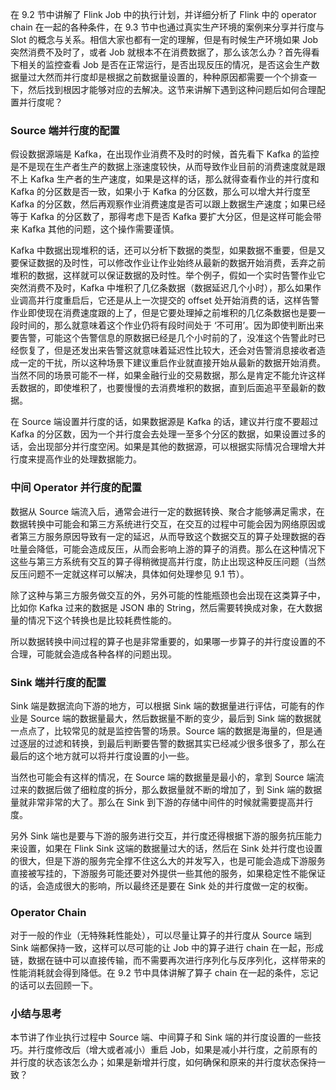 在 9.2 节中讲解了 Flink Job 中的执行计划，并详细分析了 Flink 中的 operator chain 在一起的各种条件，在 9.3
节中也通过真实生产环境的案例来分享并行度与 Slot 的概念与关系。相信大家也都有一定的理解，但是有时候生产环境如果 Job 突然消费不及时了，或者 Job
就根本不在消费数据了，那么该怎么办？首先得看下相关的监控查看 Job
是否在正常运行，是否出现反压的情况，是否这会生产数据量过大然而并行度却是根据之前数据量设置的，种种原因都需要一个个排查一下，然后找到根因才能够对应的去解决。这节来讲解下遇到这种问题后如何合理配置并行度呢？

### Source 端并行度的配置

假设数据源端是 Kafka，在出现作业消费不及时的时候，首先看下 Kafka
的监控是不是现在生产者生产的数据上涨速度较快，从而导致作业目前的消费速度就是跟不上 Kafka 生产者的生产速度，如果是这样的话，那么就得查看作业的并行度和
Kafka 的分区数是否一致，如果小于 Kafka 的分区数，那么可以增大并行度至 Kafka
的分区数，然后再观察作业消费速度是否可以跟上数据生产速度；如果已经等于 Kafka 的分区数了，那得考虑下是否 Kafka 要扩大分区，但是这样可能会带来
Kafka 其他的问题，这个操作需要谨慎。

Kafka
中数据出现堆积的话，还可以分析下数据的类型，如果数据不重要，但是又要保证数据的及时性，可以修改作业让作业始终从最新的数据开始消费，丢弃之前堆积的数据，这样就可以保证数据的及时性。举个例子，假如一个实时告警作业它突然消费不及时，Kafka
中堆积了几亿条数据（数据延迟几个小时），那么如果作业调高并行度重启后，它还是从上一次提交的 offset
处开始消费的话，这样告警作业即使现在消费速度跟的上了，但是它要处理掉之前堆积的几亿条数据也是要一段时间的，那么就意味着这个作业仍将有段时间处于
‘不可用’。因为即使判断出来要告警，可能这个告警信息的原数据已经是几个小时前的了，没准这个告警此时已经恢复了，但是还发出来告警这就意味着延迟性比较大，还会对告警消息接收者造成一定的干扰，所以这种场景下建议重启作业就直接开始从最新的数据开始消费。当然不同的场景可能不一样，如果金融行业的交易数据，那么是肯定不能允许这样丢数据的，即使堆积了，也要慢慢的去消费堆积的数据，直到后面追平至最新的数据。

在 Source 端设置并行度的话，如果数据源是 Kafka 的话，建议并行度不要超过 Kafka
的分区数，因为一个并行度会去处理一至多个分区的数据，如果设置过多的话，会出现部分并行度空闲。如果是其他的数据源，可以根据实际情况合理增大并行度来提高作业的处理数据能力。

### 中间 Operator 并行度的配置

数据从 Source
端流入后，通常会进行一定的数据转换、聚合才能够满足需求，在数据转换中可能会和第三方系统进行交互，在交互的过程中可能会因为网络原因或者第三方服务原因导致有一定的延迟，从而导致这个数据交互的算子处理数据的吞吐量会降低，可能会造成反压，从而会影响上游的算子的消费。那么在这种情况下这些与第三方系统有交互的算子得稍微提高并行度，防止出现这种反压问题（当然反压问题不一定就这样可以解决，具体如何处理参见
9.1 节）。

除了这种与第三方服务做交互的外，另外可能的性能瓶颈也会出现在这类算子中，比如你 Kafka 过来的数据是 JSON 串的
String，然后需要转换成对象，在大数据量的情况下这个转换也是比较耗费性能的。

所以数据转换中间过程的算子也是非常重要的，如果哪一步算子的并行度设置的不合理，可能就会造成各种各样的问题出现。

### Sink 端并行度的配置

Sink 端是数据流向下游的地方，可以根据 Sink 端的数据量进行评估，可能有的作业是 Source 端的数据量最大，然后数据量不断的变少，最后到
Sink 端的数据就一点点了，比较常见的就是监控告警的场景。Source
端的数据是海量的，但是通过逐层的过滤和转换，到最后判断要告警的数据其实已经减少很多很多了，那么在最后的这个地方就可以将并行度设置的小一些。

当然也可能会有这样的情况，在 Source 端的数据量是最小的，拿到 Source 端流过来的数据后做了细粒度的拆分，那么数据量就不断的增加了，到 Sink
端的数据量就非常非常的大了。那么在 Sink 到下游的存储中间件的时候就需要提高并行度。

另外 Sink 端也是要与下游的服务进行交互，并行度还得根据下游的服务抗压能力来设置，如果在 Flink Sink 这端的数据量过大的话，然后在 Sink
处并行度也设置的很大，但是下游的服务完全撑不住这么大的并发写入，也是可能会造成下游服务直接被写挂的，下游服务可能还要对外提供一些其他的服务，如果稳定性不能保证的话，会造成很大的影响，所以最终还是要在
Sink 处的并行度做一定的权衡。

### Operator Chain

对于一般的作业（无特殊耗性能处），可以尽量让算子的并行度从 Source 端到 Sink 端都保持一致，这样可以尽可能的让 Job 中的算子进行 chain
在一起，形成链，数据在链中可以直接传输，而不需要再次进行序列化与反序列化，这样带来的性能消耗就会得到降低。在 9.2 节中具体讲解了算子 chain
在一起的条件，忘记的话可以去回顾一下。

### 小结与思考

本节讲了作业执行过程中 Source 端、中间算子和 Sink 端的并行度设置的一些技巧。并行度修改后（增大或者减小）重启
Job，如果是减小并行度，之前原有的并行度的状态该怎么办；如果是新增并行度，如何确保和原来的并行度状态保持一致？

